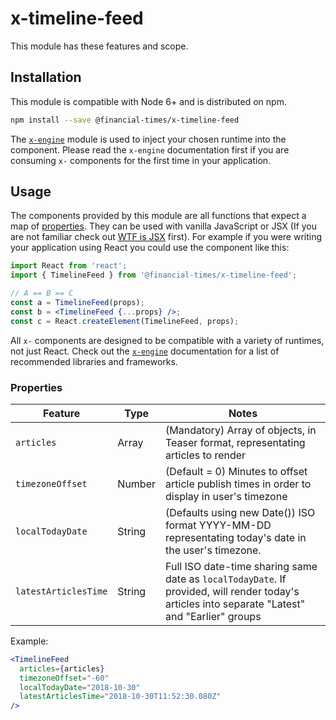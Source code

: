 # x-timeline-feed

This module has these features and scope.


## Installation

This module is compatible with Node 6+ and is distributed on npm.

```bash
npm install --save @financial-times/x-timeline-feed
```

The [`x-engine`][engine] module is used to inject your chosen runtime into the component. Please read the `x-engine` documentation first if you are consuming `x-` components for the first time in your application.

[engine]: https://github.com/Financial-Times/x-dash/tree/master/packages/x-engine


## Usage

The components provided by this module are all functions that expect a map of [properties](#properties). They can be used with vanilla JavaScript or JSX (If you are not familiar check out [WTF is JSX][jsx-wtf] first). For example if you were writing your application using React you could use the component like this:

```jsx
import React from 'react';
import { TimelineFeed } from '@financial-times/x-timeline-feed';

// A == B == C
const a = TimelineFeed(props);
const b = <TimelineFeed {...props} />;
const c = React.createElement(TimelineFeed, props);
```

All `x-` components are designed to be compatible with a variety of runtimes, not just React. Check out the [`x-engine`][engine] documentation for a list of recommended libraries and frameworks.

[jsx-wtf]: https://jasonformat.com/wtf-is-jsx/

### Properties

Feature              | Type   | Notes
---------------------|--------|----------------------------
`articles`           | Array  | (Mandatory) Array of objects, in Teaser format, representating articles to render
`timezoneOffset`     | Number | (Default = 0) Minutes to offset article publish times in order to display in user's timezone
`localTodayDate`     | String | (Defaults using new Date()) ISO format YYYY-MM-DD representating today's date in the user's timezone.
`latestArticlesTime` | String | Full ISO date-time sharing same date as `localTodayDate`. If provided, will render today's articles into separate "Latest" and "Earlier" groups 

Example:

```jsx
<TimelineFeed
  articles={articles}
  timezoneOffset="-60"
  localTodayDate="2018-10-30"
  latestArticlesTime="2018-10-30T11:52:30.080Z"
/>
```